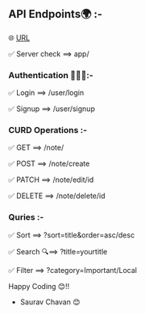 

## API Endpoints🌍 :-

🌐 <a href='https://notepad-backend-production.up.railway.app/'>URL</a>

✅ Server check ==> app/

### Authentication 👨🏼‍💻:-

✅ Login ==> /user/login

✅ Signup ==> /user/signup

### CURD Operations :-

✅ GET ==> /note/

✅ POST ==> /note/create

✅ PATCH ==> /note/edit/id

✅ DELETE ==> /note/delete/id

### Quries :-

✅ Sort ==> ?sort=title&order=asc/desc

✅ Search 🔍==> ?title=yourtitle

✅ Filter ==> ?category=Important/Local


Happy Coding 😊!!

- Saurav Chavan 😊
